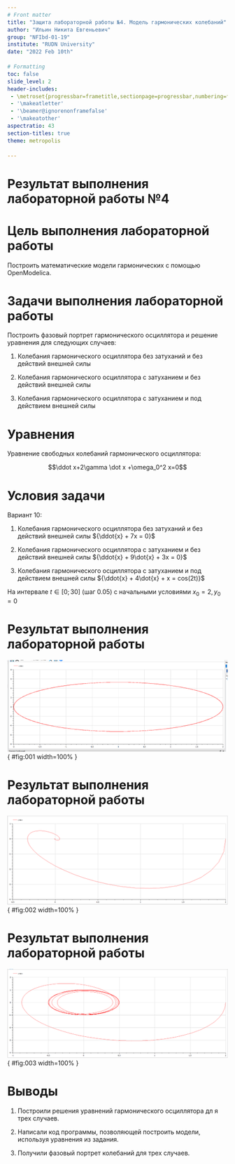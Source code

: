 ```yaml
---
# Front matter
title: "Защита лабораторной работы №4. Модель гармонических колебаний"  
author: "Ильин Никита Евгеньевич"  
group: "NFIbd-01-19"  
institute: "RUDN University"  
date: "2022 Feb 10th"  

# Formatting
toc: false
slide_level: 2
header-includes: 
 - \metroset{progressbar=frametitle,sectionpage=progressbar,numbering=fraction}
 - '\makeatletter'
 - '\beamer@ignorenonframefalse'
 - '\makeatother'
aspectratio: 43
section-titles: true
theme: metropolis

---
```


# Результат выполнения лабораторной работы №4

# Цель выполнения лабораторной работы 

Построить математические модели гармонических с помощью OpenModelica.

# Задачи выполнения лабораторной работы

Построить фазовый портрет гармонического осциллятора и решение уравнения  для следующих случаев:

1. Колебания гармонического осциллятора без затуханий и без действий внешней силы

2. Колебания гармонического осциллятора c затуханием и без действий внешней силы

3. Колебания гармонического осциллятора c затуханием и под действием внешней силы


# Уравнения

Уравнение свободных колебаний гармонического осциллятора: 

$$\ddot x+2\gamma \dot x +\omega_0^2 x=0$$

# Условия задачи

Вариант 10:

1. Колебания гармонического осциллятора без затуханий и без действий внешней силы ${\ddot{x} + 7x = 0}$

2. Колебания гармонического осциллятора c затуханием и без действий внешней силы ${\ddot{x} + 9\dot{x} + 3x = 0}$

3. Колебания гармонического осциллятора c затуханием и под действием внешней силы ${\ddot{x} + 4\dot{x} + x = cos(2t)}$

На интервале $t \in [0; 30]$ (шаг 0.05) с начальными условиями $x_0 = 2, y_0 = 0$


# Результат выполнения лабораторной работы

![Модель для первого случая](images/image003.png){ #fig:001 width=100% }

# Результат выполнения лабораторной работы

![Модель для второго случая](images/image006.png){ #fig:002 width=100% }

# Результат выполнения лабораторной работы

![Модель для третьего случая](images/image009.png){ #fig:003 width=100% }


# Выводы

1. Построили решения уравнений гармонического осциллятора дл я трех случаев.

2. Написали код программы, позволяющей построить модели, используя уравнения из задания.

3. Получили фазовый портрет колебаний для трех случаев.
